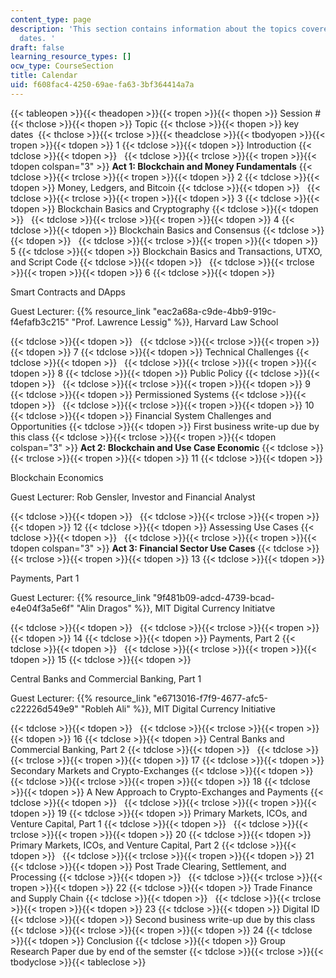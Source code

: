 ```yaml
---
content_type: page
description: 'This section contains information about the topics covered and key due
  dates. '
draft: false
learning_resource_types: []
ocw_type: CourseSection
title: Calendar
uid: f608fac4-4250-69ae-fa63-3bf364414a7a
---
```

{{< tableopen >}}{{< theadopen >}}{{< tropen >}}{{< thopen >}}
Session #  
{{< thclose >}}{{< thopen >}}
Topic
{{< thclose >}}{{< thopen >}}
key dates 
{{< thclose >}}{{< trclose >}}{{< theadclose >}}{{< tbodyopen >}}{{< tropen >}}{{< tdopen >}}
1
{{< tdclose >}}{{< tdopen >}}
Introduction
{{< tdclose >}}{{< tdopen >}}
 
{{< tdclose >}}{{< trclose >}}{{< tropen >}}{{< tdopen colspan="3" >}}
**Act 1: Blockchain and Money Fundamentals**
{{< tdclose >}}{{< trclose >}}{{< tropen >}}{{< tdopen >}}
2
{{< tdclose >}}{{< tdopen >}}
Money, Ledgers, and Bitcoin
{{< tdclose >}}{{< tdopen >}}
 
{{< tdclose >}}{{< trclose >}}{{< tropen >}}{{< tdopen >}}
3
{{< tdclose >}}{{< tdopen >}}
Blockchain Basics and Cryptography
{{< tdclose >}}{{< tdopen >}}
 
{{< tdclose >}}{{< trclose >}}{{< tropen >}}{{< tdopen >}}
4
{{< tdclose >}}{{< tdopen >}}
Blockchain Basics and Consensus
{{< tdclose >}}{{< tdopen >}}
 
{{< tdclose >}}{{< trclose >}}{{< tropen >}}{{< tdopen >}}
5
{{< tdclose >}}{{< tdopen >}}
Blockchain Basics and Transactions, UTXO, and Script Code
{{< tdclose >}}{{< tdopen >}}
 
{{< tdclose >}}{{< trclose >}}{{< tropen >}}{{< tdopen >}}
6
{{< tdclose >}}{{< tdopen >}}

Smart Contracts and DApps

Guest Lecturer: {{% resource_link "eac2a68a-c9de-4bb9-919c-f4efafb3c215" "Prof. Lawrence Lessig" %}}, Harvard Law School

{{< tdclose >}}{{< tdopen >}}
 
{{< tdclose >}}{{< trclose >}}{{< tropen >}}{{< tdopen >}}
7
{{< tdclose >}}{{< tdopen >}}
Technical Challenges
{{< tdclose >}}{{< tdopen >}}
 
{{< tdclose >}}{{< trclose >}}{{< tropen >}}{{< tdopen >}}
8
{{< tdclose >}}{{< tdopen >}}
Public Policy
{{< tdclose >}}{{< tdopen >}}
 
{{< tdclose >}}{{< trclose >}}{{< tropen >}}{{< tdopen >}}
9
{{< tdclose >}}{{< tdopen >}}
Permissioned Systems
{{< tdclose >}}{{< tdopen >}}
 
{{< tdclose >}}{{< trclose >}}{{< tropen >}}{{< tdopen >}}
10
{{< tdclose >}}{{< tdopen >}}
Financial System Challenges and Opportunities
{{< tdclose >}}{{< tdopen >}}
First business write-up due by this class
{{< tdclose >}}{{< trclose >}}{{< tropen >}}{{< tdopen colspan="3" >}}
**Act 2: Blockchain and Use Case Economic**
{{< tdclose >}}{{< trclose >}}{{< tropen >}}{{< tdopen >}}
11
{{< tdclose >}}{{< tdopen >}}

Blockchain Economics

Guest Lecturer: Rob Gensler, Investor and Financial Analyst

{{< tdclose >}}{{< tdopen >}}
 
{{< tdclose >}}{{< trclose >}}{{< tropen >}}{{< tdopen >}}
12
{{< tdclose >}}{{< tdopen >}}
Assessing Use Cases
{{< tdclose >}}{{< tdopen >}}
 
{{< tdclose >}}{{< trclose >}}{{< tropen >}}{{< tdopen colspan="3" >}}
**Act 3: Financial Sector Use Cases**
{{< tdclose >}}{{< trclose >}}{{< tropen >}}{{< tdopen >}}
13
{{< tdclose >}}{{< tdopen >}}

Payments, Part 1

Guest Lecturer: {{% resource_link "9f481b09-adcd-4739-bcad-e4e04f3a5e6f" "Alin Dragos" %}}, MIT Digital Currency Initiatve

{{< tdclose >}}{{< tdopen >}}
 
{{< tdclose >}}{{< trclose >}}{{< tropen >}}{{< tdopen >}}
14
{{< tdclose >}}{{< tdopen >}}
Payments, Part 2
{{< tdclose >}}{{< tdopen >}}
 
{{< tdclose >}}{{< trclose >}}{{< tropen >}}{{< tdopen >}}
15
{{< tdclose >}}{{< tdopen >}}

Central Banks and Commercial Banking, Part 1

Guest Lecturer: {{% resource_link "e6713016-f7f9-4677-afc5-c22226d549e9" "Robleh Ali" %}}, MIT Digital Currency Initiative

{{< tdclose >}}{{< tdopen >}}
 
{{< tdclose >}}{{< trclose >}}{{< tropen >}}{{< tdopen >}}
16
{{< tdclose >}}{{< tdopen >}}
﻿Central Banks and Commercial Banking, Part 2
{{< tdclose >}}{{< tdopen >}}
 
{{< tdclose >}}{{< trclose >}}{{< tropen >}}{{< tdopen >}}
17
{{< tdclose >}}{{< tdopen >}}
Secondary Markets and Crypto-Exchanges
{{< tdclose >}}{{< tdopen >}}
 
{{< tdclose >}}{{< trclose >}}{{< tropen >}}{{< tdopen >}}
18
{{< tdclose >}}{{< tdopen >}}
A New Approach to Crypto-Exchanges and Payments
{{< tdclose >}}{{< tdopen >}}
 
{{< tdclose >}}{{< trclose >}}{{< tropen >}}{{< tdopen >}}
19
{{< tdclose >}}{{< tdopen >}}
Primary Markets, ICOs, and Venture Capital, Part 1
{{< tdclose >}}{{< tdopen >}}
 
{{< tdclose >}}{{< trclose >}}{{< tropen >}}{{< tdopen >}}
20
{{< tdclose >}}{{< tdopen >}}
﻿Primary Markets, ICOs, and Venture Capital, Part 2
{{< tdclose >}}{{< tdopen >}}
 
{{< tdclose >}}{{< trclose >}}{{< tropen >}}{{< tdopen >}}
21
{{< tdclose >}}{{< tdopen >}}
Post Trade Clearing, Settlement, and Processing
{{< tdclose >}}{{< tdopen >}}
 
{{< tdclose >}}{{< trclose >}}{{< tropen >}}{{< tdopen >}}
22
{{< tdclose >}}{{< tdopen >}}
Trade Finance and Supply Chain
{{< tdclose >}}{{< tdopen >}}
 
{{< tdclose >}}{{< trclose >}}{{< tropen >}}{{< tdopen >}}
23
{{< tdclose >}}{{< tdopen >}}
Digital ID
{{< tdclose >}}{{< tdopen >}}
Second business write-up due by this class
{{< tdclose >}}{{< trclose >}}{{< tropen >}}{{< tdopen >}}
24
{{< tdclose >}}{{< tdopen >}}
Conclusion
{{< tdclose >}}{{< tdopen >}}
Group Research Paper due by end of the semster
{{< tdclose >}}{{< trclose >}}{{< tbodyclose >}}{{< tableclose >}}